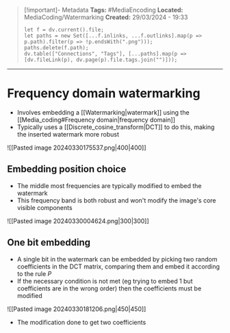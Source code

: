 > [!important]- Metadata
> **Tags:** #MediaEncoding 
> **Located:** MediaCoding/Watermarking
> **Created:** 29/03/2024 - 19:33
> ```dataviewjs
> let f = dv.current().file;
> let paths = new Set([...f.inlinks, ...f.outlinks].map(p => p.path).filter(p => !p.endsWith(".png")));
> paths.delete(f.path);
> dv.table(["Connections", "Tags"], [...paths].map(p => [dv.fileLink(p), dv.page(p).file.tags.join("")]));
> ```

___
# Frequency domain watermarking
- Involves embedding a [[Watermarking|watermark]] using the [[Media_coding#Frequency domain|frequency domain]]
- Typically uses a [[Discrete_cosine_transform|DCT]] to do this, making the inserted watermark more robust 

![[Pasted image 20240330175537.png|400|400]]


## Embedding position choice
- The middle most frequencies are typically modified to embed the watermark 
- This frequency band is both robust and won't modify the image's core visible components

![[Pasted image 20240330004624.png|300|300]]

## One bit embedding 
- A single bit in the watermark can be embedded by picking two random coefficients in the DCT matrix, comparing them and embed it according to the rule $P$
- If the necessary condition is not met (eg trying to embed 1 but coefficients are in the wrong order) then the coefficients must be modified 

![[Pasted image 20240330181206.png|450|450]]

- The modification done to get two coefficients 